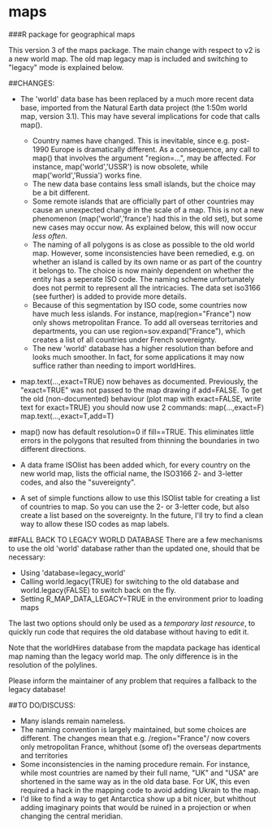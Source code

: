 # maps
###R package for geographical maps

This version 3 of the maps package. The main change with respect to v2 is a new world map. The old map legacy map is included and switching to "legacy" mode is explained below.

##CHANGES:

- The 'world' data base has been replaced by a much more recent data base, imported from the Natural Earth data project (the 1:50m world map, version 3.1).
This may have several implications for code that calls map().
  * Country names have changed. This is inevitable, since e.g. post-1990 Europe is dramatically different. As a consequence, any call to map() that involves the argument "region=...", may be affected. For instance, map('world','USSR') is now obsolete, while map('world','Russia') works fine.
  * The new data base contains less small islands, but the choice may be a bit different.
  * Some remote islands that are officially part of other countries may cause an unexpected change in the scale of a map. This is not a new phenomenon (map('world','france') had this in the old set), but some new cases may occur now. As explained below, this will now occur *less often*. 
  * The naming of all polygons is as close as possible to the old world map. However, some inconsistencies have been remedied, e.g. on whether an island is called by its own name or as part of the country it belongs to. The choice is now mainly dependent on whether the entity has a seperate ISO code. The naming scheme unfortunately does not permit to represent all the intricacies. The data set iso3166 (see further) is added to provide more details.
  * Because of this segmentation by ISO code, some countries now have much less islands. For instance, map(region="France") now only shows metropolitan France. To add all overseas territories and departments, you can use region=sov.expand("France"),  which creates a list of all countries under French sovereignty. 
  * The new 'world' database has a higher resolution than before and looks much smoother. In fact, for some applications it may now suffice rather than needing to import worldHires.

- map.text(...,exact=TRUE) now behaves as documented. Previously, the "exact=TRUE" was not passed to the map drawing if add=FALSE. To get the old (non-documented) behaviour (plot map with exact=FALSE, write text for exact=TRUE) you should now use 2 commands: 
map(...,exact=F)
map.text(...,exact=T,add=T)

- map() now has default resolution=0 if fill==TRUE. This eliminates little errors in the polygons that resulted from thinning the boundaries in two different directions.

- A data frame ISOlist has been added which, for every country on the new world map, lists the official name, the ISO3166 2- and 3-letter codes, and also the "suvereignty".

- A set of simple functions allow to use this ISOlist table for creating a list of countries to map. So you can use the 2- or 3-letter code, but also create a list based on the sovereignty. In the future, I'll try to find a clean way to allow these ISO codes as map labels.



##FALL BACK TO LEGACY WORLD DATABASE
There are a few mechanisms to use the old 'world' database rather than the updated one, should that be necessary:
- Using 'database=legacy_world'
- Calling world.legacy(TRUE) for switching to the old database and world.legacy(FALSE) to switch back on the fly.
- Setting R_MAP_DATA_LEGACY=TRUE in the environment prior to loading maps

The last two options should only be used as a *temporary last resource*, to quickly run code that requires the old database without having to edit it.

Note that the worldHires database from the mapdata package has identical map naming than the legacy world map. The only difference is in the resolution of the polylines.

Please inform the maintainer of any problem that requires a fallback to the legacy database!


##TO DO/DISCUSS:

- Many islands remain nameless.
- The naming convention is largely maintained, but some choices are different. The changes mean that e.g. /region="France"/ now covers only metropolitan France, whithout (some of) the overseas departments and territories
- Some inconsistencies in the naming procedure remain. For instance, while most countries are named by their full name, "UK" and "USA" are shortened in the same way as in the old data base. For UK, this even required a hack in the mapping code to avoid adding Ukrain to the map.
- I'd like to find a way to get Antarctica show up a bit nicer, but whithout adding imaginary points that would be ruined in a projection or when changing the central meridian.

